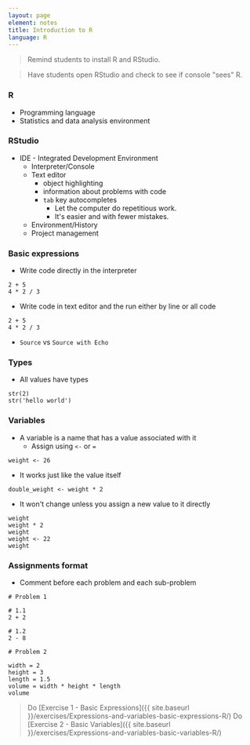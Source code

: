 ```yaml
---
layout: page
element: notes
title: Introduction to R
language: R
---
```


> Remind students to install R and RStudio.

> Have students open RStudio and check to see if console "sees" R.

### R

* Programming language
* Statistics and data analysis environment


### RStudio

* IDE - Integrated Development Environment
    * Interpreter/Console
    * Text editor
        * object highlighting 
        * information about problems with code
        * `tab` key autocompletes
            * Let the computer do repetitious work. 
            * It's easier and with fewer mistakes.
    * Environment/History
    * Project management


### Basic expressions

* Write code directly in the interpreter

```
2 + 5
4 * 2 / 3
```

* Write code in text editor and the run either by line or all code

```
2 + 5
4 * 2 / 3
```

* `Source` vs `Source with Echo`


### Types

* All values have types

```
str(2)
str('hello world')
```

### Variables

* A variable is a name that has a value associated with it
    * Assign using `<-` or `=`

```
weight <- 26
```

* It works just like the value itself

```
double_weight <- weight * 2
```

* It won't change unless you assign a new value to it directly

```
weight
weight * 2
weight
weight <- 22
weight
```

### Assignments format

* Comment before each problem and each sub-problem

```
# Problem 1

# 1.1
2 + 2

# 1.2
2 - 8

# Problem 2

width = 2
height = 3
length = 1.5
volume = width * height * length
volume
```

> Do [Exercise 1 - Basic Expressions]({{ site.baseurl }}/exercises/Expressions-and-variables-basic-expressions-R/)
> Do [Exercise 2 - Basic Variables]({{ site.baseurl }}/exercises/Expressions-and-variables-basic-variables-R/)

